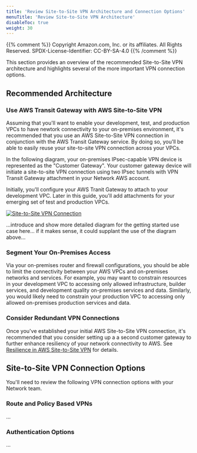 ```yaml
---
title: 'Review Site-to-Site VPN Architecture and Connection Options'
menuTitle: 'Review Site-to-Site VPN Architecture'
disableToc: true
weight: 30
---
```


{{% comment %}}
Copyright Amazon.com, Inc. or its affiliates. All Rights Reserved.
SPDX-License-Identifier: CC-BY-SA-4.0
{{% /comment %}}

This section provides an overview of the recommended Site-to-Site VPN architecture and highlights several of the more important VPN connection options.  

## Recommended Architecture

### Use AWS Transit Gateway with AWS Site-to-Site VPN

Assuming that you'll want to enable your development, test, and production VPCs to have newtork connectivity to your on-premises environment, it's recommended that you use an AWS Site-to-Site VPN connection in conjunction with the AWS Transit Gateway service.  By doing so, you'll be able to easily reuse your site-to-site VPN connection across your VPCs.

In the following diagram, your on-premises IPsec-capable VPN device is represented as the "Customer Gateway".  Your customer gateway device will initiate a site-to-site VPN connection using two IPsec tunnels with VPN Transit Gateway attachment in your Network AWS account.  

Initially, you'll configure your AWS Tranit Gateway to attach to your development VPC.  Later in this guide, you'll add attachments for your emerging set of test and production VPCs.

[![Site-to-Site VPN Connection](/images/02-dev-fast-follow/03-network-integration/01-on-premises-network-integration/site-to-site-vpn-generic.png)](/images/02-dev-fast-follow/03-network-integration/01-on-premises-network-integration/site-to-site-vpn-generic.png)

...introduce and show more detailed diagram for the getting started use case here... if it makes sense, it could supplant the use of the diagram above...

### Segment Your On-Premises Access

Via your on-premises router and firewall configurations, you should be able to limit the connectivity between your AWS VPCs and on-premises networks and services. For example, you may want to constrain resources in your development VPC to accessing only allowed infrastructure, builder services, and development quality on-premises services and data.  Similarly, you would likely need to constrain your production VPC to accessing only allowed on-premises production services and data. 

### Consider Redundant VPN Connections

Once you've established your initial AWS Site-to-Site VPN connection, it's recommended that you consider setting up a a second customer gateway to further enhance resiliency of your network connectivity to AWS. See [Resilience in AWS Site-to-Site VPN](https://docs.aws.amazon.com/vpn/latest/s2svpn/disaster-recovery-resiliency.html) for details.

## Site-to-Site VPN Connection Options

You'll need to review the following VPN connection options with your Network team.

### Route and Policy Based VPNs

...

### Authentication Options

...

